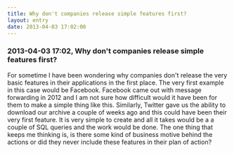 ```yaml
---
title: Why don't companies release simple features first?
layout: entry
date: 2013-04-03 17:02:00
---
```

### 2013-04-03 17:02, Why don't companies release simple features first? 

For sometime I have been wondering why companies don't release the very basic features in their applications in the first place. The very first example in this case would be Facebook. Facebook came out with message forwarding in 2012 and I am not sure how difficult would it have been for them to make a simple thing like this. Similarly, Twitter gave us the ability to download our archive a couple of weeks ago and this could have been their very first feature. It is very simple to create and all it takes would be a a couple of SQL queries and the work would be done. The one thing that keeps me thinking is, is there some kind of business motive behind the actions or did they never include these features in their plan of action? 
